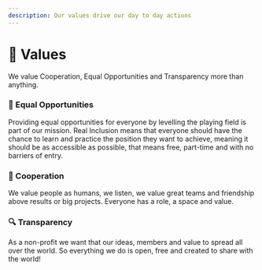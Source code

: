 ```yaml
---
description: Our values drive our day to day actions
---
```


# 💖 Values

We value Cooperation, Equal Opportunities and Transparency more than anything.

### **👥 Equal Opportunities**

Providing equal opportunities for everyone by levelling the playing field is part of our mission. Real Inclusion means that everyone should have the chance to learn and practice the position they want to achieve, meaning it should be as accessible as possible, that means free, part-time and with no barriers of entry.&#x20;

### **🤝 Cooperation**

We value people as humans, we listen, we value great teams and friendship above results or big projects. Everyone has a role, a space and value.&#x20;

### **🔍 Transparency**

As a non-profit we want that our ideas, members and value to spread all over the world. So everything we do is open, free and created to share with the world!&#x20;
